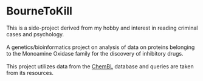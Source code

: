 # BourneToKill
This is a side-project derived from my hobby and interest in reading criminal cases and psychology.<br><br>A genetics/bioinformatics project on analysis of data on proteins belonging to the Monoamine Oxidase family for the discovery of inhibitory drugs. <br><br>
This project utilizes data from the [ChemBL](https://www.ebi.ac.uk/chembl/) database and queries are taken from its resources.
